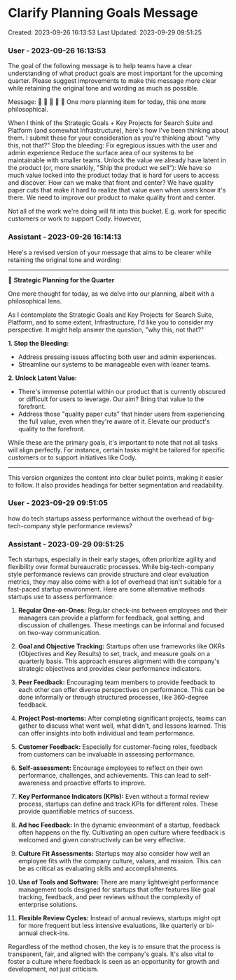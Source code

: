 # Clarify Planning Goals Message

Created: 2023-09-26 16:13:53
Last Updated: 2023-09-29 09:51:25

### User - 2023-09-26 16:13:53

The goal of the following message is to help teams have a clear understanding of what product goals are most important for the upcoming quarter. Please suggest improvements to make this message more clear while retaining the original tone and wording as much as possible.

Message: 
:telescope: :telescope: :telescope: :telescope: :telescope: 
One more planning item for today, this one more philosophical.

When I think of the Strategic Goals + Key Projects for Search Suite and Platform (and somewhat Infrastructure), here's how I've been thinking about them. I submit these for your consideration as you're thinking about "why this, not that?"
Stop the bleeding:
Fix egregious issues with the user and admin experience
Reduce the surface area of our systems to be maintainable with smaller teams.
Unlock the value we already have latent in the product (or, more snarkily, "Ship the product we sell"): 
We have so much value locked into the product today that is hard for users to access and discover. How can we make that front and center? 
We have quality paper cuts that make it hard to realize that value even when users know it's there. We need to improve our product to make quality front and center.

Not all of the work we're doing will fit into this bucket. E.g. work for specific customers or work to support Cody. However, 

### Assistant - 2023-09-26 16:14:13

Here's a revised version of your message that aims to be clearer while retaining the original tone and wording:

---

:telescope: **Strategic Planning for the Quarter**

One more thought for today, as we delve into our planning, albeit with a philosophical lens.

As I contemplate the Strategic Goals and Key Projects for Search Suite, Platform, and to some extent, Infrastructure, I'd like you to consider my perspective. It might help answer the question, "why this, not that?"

**1. Stop the Bleeding:**
   - Address pressing issues affecting both user and admin experiences.
   - Streamline our systems to be manageable even with leaner teams.

**2. Unlock Latent Value:**
   - There's immense potential within our product that is currently obscured or difficult for users to leverage. Our aim? Bring that value to the forefront.
   - Address those "quality paper cuts" that hinder users from experiencing the full value, even when they're aware of it. Elevate our product's quality to the forefront.

While these are the primary goals, it's important to note that not all tasks will align perfectly. For instance, certain tasks might be tailored for specific customers or to support initiatives like Cody.

---

This version organizes the content into clear bullet points, making it easier to follow. It also provides headings for better segmentation and readability.

### User - 2023-09-29 09:51:05

how do tech startups assess performance without the overhead of big-tech-company style performance reviews?

### Assistant - 2023-09-29 09:51:25

Tech startups, especially in their early stages, often prioritize agility and flexibility over formal bureaucratic processes. While big-tech-company style performance reviews can provide structure and clear evaluation metrics, they may also come with a lot of overhead that isn't suitable for a fast-paced startup environment. Here are some alternative methods startups use to assess performance:

1. **Regular One-on-Ones:** Regular check-ins between employees and their managers can provide a platform for feedback, goal setting, and discussion of challenges. These meetings can be informal and focused on two-way communication.

2. **Goal and Objective Tracking:** Startups often use frameworks like OKRs (Objectives and Key Results) to set, track, and measure goals on a quarterly basis. This approach ensures alignment with the company's strategic objectives and provides clear performance indicators.

3. **Peer Feedback:** Encouraging team members to provide feedback to each other can offer diverse perspectives on performance. This can be done informally or through structured processes, like 360-degree feedback.

4. **Project Post-mortems:** After completing significant projects, teams can gather to discuss what went well, what didn't, and lessons learned. This can offer insights into both individual and team performance.

5. **Customer Feedback:** Especially for customer-facing roles, feedback from customers can be invaluable in assessing performance. 

6. **Self-assessment:** Encourage employees to reflect on their own performance, challenges, and achievements. This can lead to self-awareness and proactive efforts to improve.

7. **Key Performance Indicators (KPIs):** Even without a formal review process, startups can define and track KPIs for different roles. These provide quantifiable metrics of success.

8. **Ad hoc Feedback:** In the dynamic environment of a startup, feedback often happens on the fly. Cultivating an open culture where feedback is welcomed and given constructively can be very effective.

9. **Culture Fit Assessments:** Startups may also consider how well an employee fits with the company culture, values, and mission. This can be as critical as evaluating skills and accomplishments.

10. **Use of Tools and Software:** There are many lightweight performance management tools designed for startups that offer features like goal tracking, feedback, and peer reviews without the complexity of enterprise solutions.

11. **Flexible Review Cycles:** Instead of annual reviews, startups might opt for more frequent but less intensive evaluations, like quarterly or bi-annual check-ins.

Regardless of the method chosen, the key is to ensure that the process is transparent, fair, and aligned with the company's goals. It's also vital to foster a culture where feedback is seen as an opportunity for growth and development, not just criticism.

